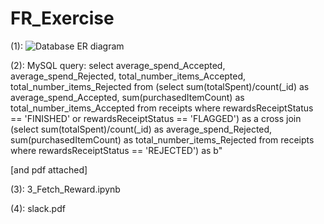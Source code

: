 # FR_Exercise

(1):
![Database ER diagram](https://user-images.githubusercontent.com/107166610/189266332-26175a38-e857-4220-a50e-23a2d9f4238d.jpeg)

(2):
MySQL query:
select 
    average_spend_Accepted, average_spend_Rejected, total_number_items_Accepted, total_number_items_Rejected 
from 
    (select 
        sum(totalSpent)/count(_id) as average_spend_Accepted, sum(purchasedItemCount) as total_number_items_Accepted 
      from 
        receipts 
      where 
        rewardsReceiptStatus == 'FINISHED' or rewardsReceiptStatus == 'FLAGGED') as a 
 cross join 
      (select 
          sum(totalSpent)/count(_id) as average_spend_Rejected, sum(purchasedItemCount) as total_number_items_Rejected 
       from 
          receipts 
       where 
          rewardsReceiptStatus == 'REJECTED') as b"
          
 [and pdf attached]
 
 (3):
 3_Fetch_Reward.ipynb
 
 (4):
 slack.pdf
